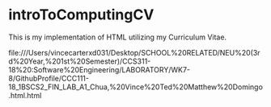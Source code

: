 # introToComputingCV

This is my implementation of HTML utilizing my Curriculum Vitae.

file:///Users/vincecarterxd031/Desktop/SCHOOL%20RELATED/NEU%20(3rd%20Year,%201st%20Semester)/CCS311-18%20:Software%20Engineering/LABORATORY/WK7-8/GithubProfile/CCC111-18_1BSCS2_FIN_LAB_A1_Chua,%20Vince%20Ted%20Matthew%20Domingo.html.html
